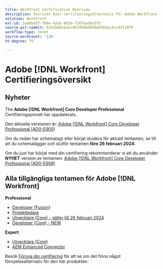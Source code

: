 ```yaml
---
title: Workfront Certification Overview
description: Översikt över certifieringsalternativ för Adobe Workfront
solution: Workfront
exl-id: 3ab8bdd7-768e-42ab-802a-7107ea56cdfd
source-git-commit: 6242b08cb1ecd63d58bd059dd3b5ac4ccd3f20f9
workflow-type: tm+mt
source-wordcount: '124'
ht-degree: 7%

---
```


# Adobe [!DNL Workfront] Certifieringsöversikt

## Nyheter

The **Adobe [!DNL Workfront] Core Developer Professional** Certifieringsprovet har uppdaterats.

Den aktuella versionen är: [Adobe [!DNL Workfront] Core Developer Professional (AD0-E905)](/help/certifications/aw/aw-core-p-developer.md)

Om du redan har schemalagt eller börjat studera för aktuell tentamen, se till att du schemalägger och slutför tentamen **före 26 februari 2024**.

Om du just har börjat med din certifiering rekommenderar vi att du använder **NYHET** version av tentamen: [Adobe [!DNL Workfront] Core Developer Professional (AD0-E908)](/help/certifications/aw/aw-core-p-developer-23-12.md)

## Alla tillgängliga tentamen för Adobe [!DNL Workfront]

**Professional**

* [Developer (Fusion)](/help/certifications/aw/aw-fusion-p-developer.md) <!--AD0-E902-->
* [Projektledare](/help/certifications/aw/aw-p-project-manager.md) <!--AD0-E903-->
* [Utvecklare (Core) - gäller till 26 februari 2024](/help/certifications/aw/aw-core-p-developer.md) <!--AD0-E905-->
* [Developer (Core) - NEW](/help/certifications/aw/aw-core-p-developer-23-12.md) <!--AD0-E908-->

**Expert**

* [Utvecklare (Core)](/help/certifications/aw/aw-core-e-developer-23-08.md) <!--AD0-E907-->
* [AEM Enhanced Connector](/help/certifications/aw/aw-aem-e-connector.md) <!--AD0-E906-->

Besök [Förnya din certifiering](/help/certifications/renew.md) för att se om det finns något förnyelsealternativ för den här produkten.
